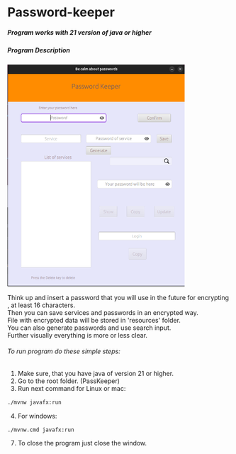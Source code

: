# Password-keeper

##### Program works with 21 version of java or higher

##### Program Description

<img height="500" src="main.png" title="View" width="400"/>

Think up and insert a password that you will use in the future for encrypting , at least 16 characters.<br>
Then you can save services and passwords in an encrypted way.<br>
File with encrypted data will be stored in 'resources' folder.<br>
You can also generate passwords and use search input.<br>
Further visually everything is more or less clear.

###### To run program do these simple steps:

1. Make sure, that you have java of version 21 or higher.
2. Go to the root folder. (PassKeeper)
3. Run next command for Linux or mac:

```bash
./mvnw javafx:run
``` 

4. For windows:

```bash
./mvnw.cmd javafx:run
``` 

7. To close the program just close the window. 

